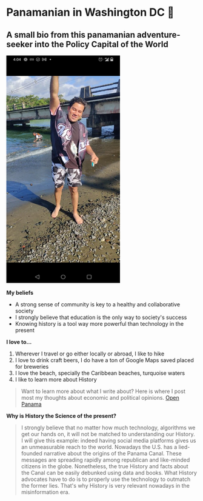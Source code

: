 # Panamanian in Washington DC 📍
## A small bio from this panamanian adventure-seeker into the Policy Capital of the World

<!-- ![alt text](picture.jpg) -->
<img src="picture-gas102.jpg" width="300" height="600"/>

**My beliefs**

* A strong sense of community is key to a healthy and collaborative society
* I strongly believe that education is the only way to society's success
* Knowing history is a tool way more powerful than technology in the present

**I love to...**

1. Wherever I travel or go either locally or abroad, I like to hike
2. I love to drink craft beers, I do have a ton of Google Maps saved placed for breweries
3. I love the beach, specially the Caribbean beaches, turquoise waters
4. I like to learn more about History

> Want to learn more about what I write about? Here is where I post most my thoughts about economic and political opinions. [Open Panama](https://sore-curve-b63.notion.site/Open-Panama-A-Call-for-Transparency-151a899d3e3580baaaa5cc965af45625)

**Why is History the Science of the present?**
> I strongly believe that no matter how much technology, algorithms we get our hands on, it will not be matched to understanding our History. I will give this example: indeed having social media platforms gives us an unmeasurable reach to the world. Nowadays the U.S. has a lied-founded narrative about the origins of the Panama Canal. These messages are spreading rapidly among republican and like-minded citizens in the globe. Nonetheless, the true History and facts about the Canal can be easily debunked using data and books. What History advocates have to do is to properly use the technology to outmatch the former lies. That's why History is very relevant nowadays in the misinformation era.
